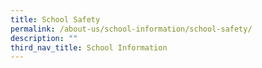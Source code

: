```yaml
---
title: School Safety
permalink: /about-us/school-information/school-safety/
description: ""
third_nav_title: School Information
---
```

